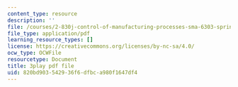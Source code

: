 ```yaml
---
content_type: resource
description: ''
file: /courses/2-830j-control-of-manufacturing-processes-sma-6303-spring-2008/820bd903542936f6dfbca980f1647df4_zx_DA70lYww.pdf
file_type: application/pdf
learning_resource_types: []
license: https://creativecommons.org/licenses/by-nc-sa/4.0/
ocw_type: OCWFile
resourcetype: Document
title: 3play pdf file
uid: 820bd903-5429-36f6-dfbc-a980f1647df4
---
```

